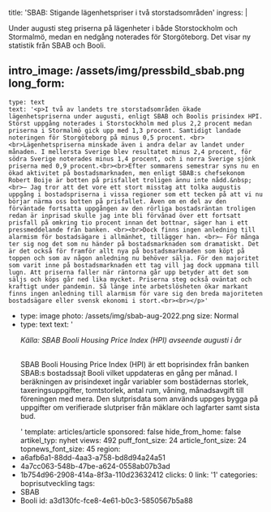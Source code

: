 title: 'SBAB: Stigande lägenhetspriser i två storstadsområden'
ingress: |
  <p>Under augusti steg priserna på lägenheter i både Storstockholm och Stormalmö, medan en nedgång noterades för Storgöteborg. Det visar ny statistik från SBAB och Booli.
  </p>
  
intro_image: /assets/img/pressbild_sbab.png
long_form:
  -
    type: text
    text: '<p>I två av landets tre storstadsområden ökade lägenhetspriserna under augusti, enligt SBAB och Boolis prisindex HPI. Störst uppgång noterades i Storstockholm med plus 2,2 procent medan priserna i Stormalmö gick upp med 1,3 procent. Samtidigt landade noteringen för Storgöteborg på minus 0,5 procent. <br><br>Lägenhetspriserna minskade även i andra delar av landet under månaden. I mellersta Sverige blev resultatet minus 2,4 procent, för södra Sverige noterades minus 1,4 procent, och i norra Sverige sjönk priserna med 0,9 procent.<br><br>Efter sommarens semestrar syns nu en ökad aktivitet på bostadsmarknaden, men enligt SBAB:s chefsekonom Robert Boije är botten på prisfallet troligen ännu inte nådd.&nbsp; <br>– Jag tror att det vore ett stort misstag att tolka augustis uppgång i bostadspriserna i vissa regioner som ett tecken på att vi nu börjar närma oss botten på prisfallet. Även om en del av den förväntade fortsatta uppgången av den rörliga bostadsräntan troligen redan är inprisad skulle jag inte bli förvånad över ett fortsatt prisfall på omkring tio procent innan det bottnar, säger han i ett pressmeddelande från banken. <br><br>Dock finns ingen anledning till alarmism för bostadsägare i allmänhet, tillägger han. <br>– För många ter sig nog det som nu händer på bostadsmarknaden som dramatiskt. Det är det också för framför allt nya på bostadsmarknaden som köpt på toppen och som av någon anledning nu behöver sälja. För den majoritet som varit inne på bostadsmarknaden ett tag vill jag dock uppmana till lugn. Att priserna faller när räntorna går upp betyder att det som säljs och köps går ned lika mycket. Priserna steg också oväntat och kraftigt under pandemin. Så länge inte arbetslösheten ökar markant finns ingen anledning till alarmism för vare sig den breda majoriteten bostadsägare eller svensk ekonomi i stort.<br><br></p>'
  -
    type: image
    photo: /assets/img/sbab-aug-2022.png
    size: Normal
  -
    type: text
    text: '<p><i>Källa: SBAB Booli Housing Price Index (HPI) avseende augusti i år</i></p><p><br>SBAB Booli Housing Price Index (HPI) är ett boprisindex från banken SBAB:s bostadssajt Booli vilket uppdateras en gång per månad. I beräkningen av prisindexet ingår variabler som bostädernas storlek, taxeringsuppgifter, tomtstorlek, antal rum, våning, månadsavgift till föreningen med mera. Den slutprisdata som används uppges bygga på uppgifter om verifierade slutpriser från mäklare och lagfarter samt sista bud.&nbsp;</p>'
template: articles/article
sponsored: false
hide_from_home: false
artikel_typ: nyhet
views: 492
puff_font_size: 24
article_font_size: 24
topnews_font_size: 45
region:
  - a6afb6a1-88dd-4aa3-a758-bd8d94a24a51
  - 4a7cc063-548b-47be-a624-0558ab07b3ad
  - 1b754d96-2908-414a-8f3a-110d23632412
clicks: 0
link: '1'
categories: boprisutveckling
tags:
  - SBAB
  - Booli
id: a3d130fc-fce8-4e61-b0c3-5850567b5a88
